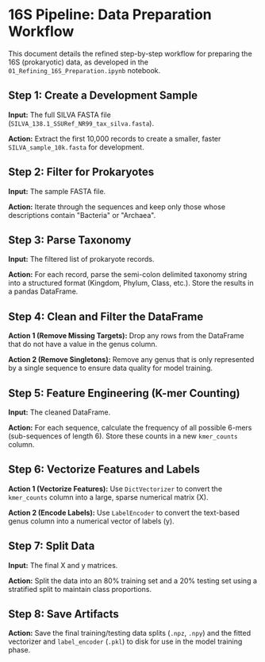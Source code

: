 # 16S Pipeline: Data Preparation Workflow

This document details the refined step-by-step workflow for preparing the 16S (prokaryotic) data, as developed in the `01_Refining_16S_Preparation.ipynb` notebook.

## Step 1: Create a Development Sample

**Input:** The full SILVA FASTA file (`SILVA_138.1_SSURef_NR99_tax_silva.fasta`).

**Action:** Extract the first 10,000 records to create a smaller, faster `SILVA_sample_10k.fasta` for development.

## Step 2: Filter for Prokaryotes

**Input:** The sample FASTA file.

**Action:** Iterate through the sequences and keep only those whose descriptions contain "Bacteria" or "Archaea".

## Step 3: Parse Taxonomy

**Input:** The filtered list of prokaryote records.

**Action:** For each record, parse the semi-colon delimited taxonomy string into a structured format (Kingdom, Phylum, Class, etc.). Store the results in a pandas DataFrame.

## Step 4: Clean and Filter the DataFrame

**Action 1 (Remove Missing Targets):** Drop any rows from the DataFrame that do not have a value in the genus column.

**Action 2 (Remove Singletons):** Remove any genus that is only represented by a single sequence to ensure data quality for model training.

## Step 5: Feature Engineering (K-mer Counting)

**Input:** The cleaned DataFrame.

**Action:** For each sequence, calculate the frequency of all possible 6-mers (sub-sequences of length 6). Store these counts in a new `kmer_counts` column.

## Step 6: Vectorize Features and Labels

**Action 1 (Vectorize Features):** Use `DictVectorizer` to convert the `kmer_counts` column into a large, sparse numerical matrix (X).

**Action 2 (Encode Labels):** Use `LabelEncoder` to convert the text-based genus column into a numerical vector of labels (y).

## Step 7: Split Data

**Input:** The final X and y matrices.

**Action:** Split the data into an 80% training set and a 20% testing set using a stratified split to maintain class proportions.

## Step 8: Save Artifacts

**Action:** Save the final training/testing data splits (`.npz`, `.npy`) and the fitted vectorizer and `label_encoder` (`.pkl`) to disk for use in the model training phase.